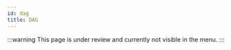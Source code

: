 ```yaml
---
id: dag
title: DAG
---
```


:::warning
This page is under review and currently not visible in the menu.
:::
